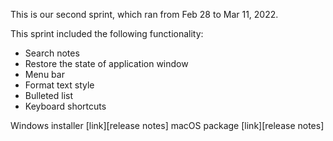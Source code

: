 This is our second sprint, which ran from Feb 28 to Mar 11, 2022.

This sprint included the following functionality:

- Search notes
- Restore the state of application window
- Menu bar
- Format text style
- Bulleted list
- Keyboard shortcuts

Windows installer [link][release notes]
macOS package [link][release notes]